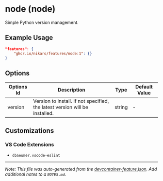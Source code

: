 
# node (node)

Simple Python version management.

## Example Usage

```json
"features": {
    "ghcr.io/nikaro/features/node:1": {}
}
```

## Options

| Options Id | Description | Type | Default Value |
|-----|-----|-----|-----|
| version | Version to install. If not specified, the latest version will be installed. | string | - |

## Customizations

### VS Code Extensions

- `dbaeumer.vscode-eslint`



---

_Note: This file was auto-generated from the [devcontainer-feature.json](https://github.com/nikaro/features/blob/main/src/node/devcontainer-feature.json).  Add additional notes to a `NOTES.md`._
